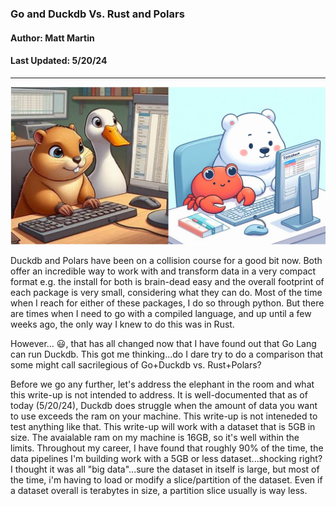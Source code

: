 ### Go and Duckdb Vs. Rust and Polars
#### Author: Matt Martin
#### Last Updated: 5/20/24

---

![mainphoto](./photos/gorust.jpg)

Duckdb and Polars have been on a collision course for a good bit now. Both offer an incredible way to work with and transform data in a very compact format e.g. the install for both is brain-dead easy and the overall footprint of each package is very small, considering what they can do. Most of the time when I reach for either of these packages, I do so through python. But there are times when I need to go with a compiled language, and up until a few weeks ago, the only way I knew to do this was in Rust. 

However... :smiley:, that has all changed now that I have found out that Go Lang can run Duckdb. This got me thinking...do I dare try to do a comparison that some might call sacrilegious of Go+Duckdb vs. Rust+Polars?

Before we go any further, let's address the elephant in the room and what this write-up is not intended to address. It is well-documented that as of today (5/20/24), Duckdb does struggle when the amount of data you want to use exceeds the ram on your machine. This write-up is not inteneded to test anything like that. This write-up will work with a dataset that is 5GB in size. The avaialable ram on my machine is 16GB, so it's well within the limits. Throughout my career, I have found that roughly 90% of the time, the data pipelines I'm building work with a 5GB or less dataset...shocking right? I thought it was all "big data"...sure the dataset in itself is large, but most of the time, i'm having to load or modify a slice/partition of the dataset. Even if a dataset overall is terabytes in size, a partition slice usually is way less.